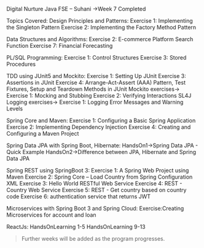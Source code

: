 Digital Nurture Java FSE – Suhani 
->Week 7 Completed

Topics Covered:
Design Principles and Patterns:
Exercise 1: Implementing the Singleton Pattern
Exercise 2: Implementing the Factory Method Pattern

Data Structures and Algorithms:
Exercise 2: E-commerce Platform Search Function
Exercise 7: Financial Forecasting

PL/SQL Programming:
Exercise 1: Control Structures
Exercise 3: Stored Procedures

TDD using JUnit5 and Mockito:
Exercise 1: Setting Up JUnit
Exercise 3: Assertions in JUnit
Exercise 4: Arrange-Act-Assert (AAA) Pattern, Test Fixtures, Setup and Teardown Methods in JUnit
Mockito exercises->
Exercise 1: Mocking and Stubbing
Exercise 2: Verifying Interactions
SL4J Logging exercises->
Exercise 1: Logging Error Messages and Warning Levels


Spring Core and Maven:
Exercise 1: Configuring a Basic Spring Application
Exercise 2: Implementing Dependency Injection
Exercise 4: Creating and Configuring a Maven Project

Spring Data JPA with Spring Boot, Hibernate:
HandsOn1->Spring Data JPA - Quick Example
HandsOn2->Difference between JPA, Hibernate and Spring Data JPA

Spring REST using SpringBoot 3:
Exercise 1: A Spring Web Project using Maven
Exercise 2: Spring Core – Load Country from Spring Configuration XML
Exercise 3: Hello World RESTful Web Service
Exercise 4: REST - Country Web Service
Exercise 5: REST - Get country based on country code
Exercise 6: authentication service that returns JWT

Microservices with Spring Boot 3 and Spring Cloud:
Exercise:Creating Microservices for account and loan

ReactJs:
HandsOnLearning 1-5
HandsOnLearning 9-13


> Further weeks will be added as the program progresses.  
